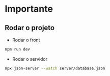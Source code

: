 # Importante

## Rodar o projeto

- Rodar o front

```bash
npm run dev
```

- Rodar o servidor

```bash
npx json-server --watch server/database.json
```
